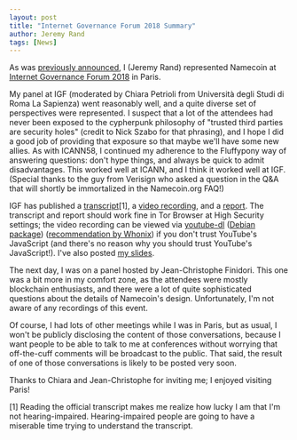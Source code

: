 ```yaml
---
layout: post
title: "Internet Governance Forum 2018 Summary"
author: Jeremy Rand
tags: [News]
---
```


As was [previously announced]({{site.baseurl}}2018/11/09/internet-governance-forum-2018.html), I (Jeremy Rand) represented Namecoin at [Internet Governance Forum 2018](https://www.intgovforum.org/multilingual/) in Paris.

My panel at IGF (moderated by Chiara Petrioli from Università degli Studi di Roma La Sapienza) went reasonably well, and a quite diverse set of perspectives were represented.  I suspect that a lot of the attendees had never been exposed to the cypherpunk philosophy of "trusted third parties are security holes" (credit to Nick Szabo for that phrasing), and I hope I did a good job of providing that exposure so that maybe we'll have some new allies.  As with ICANN58, I continued my adherence to the Fluffypony way of answering questions: don't hype things, and always be quick to admit disadvantages.  This worked well at ICANN, and I think it worked well at IGF.  (Special thanks to the guy from Verisign who asked a question in the Q&A that will shortly be immortalized in the Namecoin.org FAQ!)

IGF has published a [transcript](https://www.intgovforum.org/multilingual/content/igf-2018-day-1-salle-vi-ws408-dns-enhancements-and-alternatives-for-the-future-internet)[1], a [video recording](https://www.youtube.com/watch?v=WyTNAXdd7Qc&pbjreload=10), and a [report](https://www.intgovforum.org/multilingual/content/igf-2018-ws-408-dns-enhancements-and-alternatives-for-the-future-internet).  The transcript and report should work fine in Tor Browser at High Security settings; the video recording can be viewed via [youtube-dl](https://rg3.github.io/youtube-dl/) ([Debian package](https://packages.debian.org/stretch/youtube-dl)) ([recommendation by Whonix](https://forums.whonix.org/t/vlc-apparmor-profile-wip-streaming-documentation-for-whonix-install-youtube-dl-by-default/2918)) if you don't trust YouTube's JavaScript (and there's no reason why you should trust YouTube's JavaScript!).  I've also posted [my slides]({{site.baseurl}}resources/presentations/IGF_2018/Namecoin_IGF_2018.pdf).

The next day, I was on a panel hosted by Jean-Christophe Finidori.  This one was a bit more in my comfort zone, as the attendees were mostly blockchain enthusiasts, and there were a lot of quite sophisticated questions about the details of Namecoin's design.  Unfortunately, I'm not aware of any recordings of this event.

Of course, I had lots of other meetings while I was in Paris, but as usual, I won't be publicly disclosing the content of those conversations, because I want people to be able to talk to me at conferences without worrying that off-the-cuff comments will be broadcast to the public.  That said, the result of one of those conversations is likely to be posted very soon.

Thanks to Chiara and Jean-Christophe for inviting me; I enjoyed visiting Paris!

[1] Reading the official transcript makes me realize how lucky I am that I'm not hearing-impaired.  Hearing-impaired people are going to have a miserable time trying to understand the transcript.
